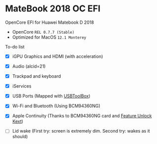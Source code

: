 # MateBook 2018 OC EFI
OpenCore EFI for Huawei Matebook D 2018

- OpenCore ```REL 0.7.7 (Stable)```
- Optimized for MacOS ```12.1 Monterey```


To-do list

- [x] iGPU Graphics and HDMI (with acceleration)
- [x] Audio (alcid=21)
- [x] Trackpad and keyboard
- [x] iServices
- [x] USB Ports (Mapped with [USBToolBox](https://github.com/USBToolBox))
- [x] Wi-Fi and Bluetooth (Using BCM94360NG)
- [x] Apple Continuity (Thanks to BCM94360NG card and [Feature Unlock Kext](https://github.com/acidanthera/FeatureUnlock))
- [ ] Lid wake (First try: screen is extremely dim. Second try: wakes as it should)



